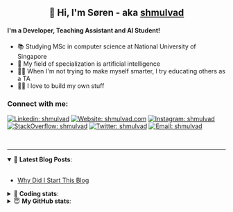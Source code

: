<h2 align="center">
	👋 Hi, I'm Søren - aka <a href="https://shmulvad.com">shmulvad</a>
</h2>

#### I'm a Developer, Teaching Assistant and AI Student!
- 📚 Studying MSc in computer science at National University of Singapore
- 🧠 My field of specialization is artificial intelligence
- 👨‍🏫 When I'm not trying to make myself smarter, I try educating others as a TA
- 👨‍💻 I love to build my own stuff

### Connect with me:

[![Linkedin: shmulvad](https://img.shields.io/badge/shmulvad-blue?style=flat&logo=Linkedin&logoColor=white)][linkedin]
[![Website: shmulvad.com](https://img.shields.io/badge/shmulvad.com-47CCCC?&style=flat&logo=Google-Chrome&logoColor=white)][website]
[![Instagram: shmulvad](https://img.shields.io/badge/-@shmulvad-purple?style=flat&logo=Instagram&logoColor=white)][instagram]
[![StackOverflow: shmulvad](https://img.shields.io/badge/shmulvad-FE7A16?style=flat&logo=stack-overflow&logoColor=white)][stackOverflow]
[![Twitter: shmulvad](https://img.shields.io/badge/@shmulvad-1ca0f1?style=flat&logo=twitter&logoColor=white)][twitter]
[![Email: shmulvad](https://img.shields.io/badge/shmulvad-D14836?style=flat&logo=gmail&logoColor=white)][mail]

<br />

---

<details open>
 <summary>📕 <b>Latest Blog Posts</b>: </summary>

<br>

<!-- BLOG-POST-LIST:START -->
- [Why Did I Start This Blog](https://shmulvad.com/blog/why-did-start-this-blog)
<!-- BLOG-POST-LIST:END -->

</details>

<!-- --- -->

<details>
 <summary>🤖 <b>Coding stats</b>: </summary>

<br>

<!--START_SECTION:waka-->
**I'm a Night 🦉** 

```text
🌞 Morning    93 commits     ███░░░░░░░░░░░░░░░░░░░░░░   11.77% 
🌆 Daytime    254 commits    ████████░░░░░░░░░░░░░░░░░   32.15% 
🌃 Evening    266 commits    ████████░░░░░░░░░░░░░░░░░   33.67% 
🌙 Night      177 commits    █████░░░░░░░░░░░░░░░░░░░░   22.41%

```


📊 **This Week I Spent My Time On** 

```text
💬 Programming Languages: 
HTML                     15 hrs 44 mins      ████████████░░░░░░░░░░░░░   48.05% 
Python                   12 hrs 14 mins      █████████░░░░░░░░░░░░░░░░   37.35% 
Other                    3 hrs 1 min         ██░░░░░░░░░░░░░░░░░░░░░░░   9.25% 
YAML                     31 mins             ░░░░░░░░░░░░░░░░░░░░░░░░░   1.61% 
Text                     28 mins             ░░░░░░░░░░░░░░░░░░░░░░░░░   1.47%

🔥 Editors: 
VS Code                  28 hrs 33 mins      █████████████████████░░░░   87.12% 
Sublime Text             2 hrs 11 mins       █░░░░░░░░░░░░░░░░░░░░░░░░   6.69% 
Zsh                      2 hrs 1 min         █░░░░░░░░░░░░░░░░░░░░░░░░   6.19%

🐱‍💻 Projects: 
src                      25 hrs 59 mins      ███████████████████░░░░░░   79.3% 
dashboard                5 hrs 48 mins       ████░░░░░░░░░░░░░░░░░░░░░   17.74% 
Unknown Project          57 mins             ░░░░░░░░░░░░░░░░░░░░░░░░░   2.92% 
Terminal                 0 secs              ░░░░░░░░░░░░░░░░░░░░░░░░░   0.03% 
uncertainty-modelling    0 secs              ░░░░░░░░░░░░░░░░░░░░░░░░░   0.0%

```


<!--END_SECTION:waka-->

</details>

<!-- --- -->

<details>
 <summary>😇 <b>My GitHub stats</b>: </summary>

<br>

<img align="left" alt="shmulvad's Github Stats" src="https://github-readme-stats.vercel.app/api?username=shmulvad&show_icons=true&hide_border=true" />

</details>



[website]: https://shmulvad.com
[twitter]: https://twitter.com/shmulvad
[linkedin]: https://linkedin.com/in/shmulvad
[instagram]: https://instagram.com/shmulvad
[stackOverflow]: https://stackoverflow.com/users/9248793/shmulvad
[mail]: mailto:shmulvad@gmail.com
[github]: https://github.com/shmulvad
